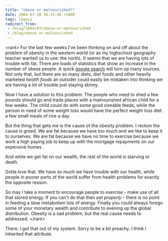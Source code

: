 ```yaml
---
title: "obese or malnourished?"
date: 2004-07-30 16:15:46 +1000
tags: legacy
redirect_from:
 - /blog/2004/07/obese-or-malnourished
 - /blog/obese-or-malnourished
---
```


&lt;rant&gt;
For the last few weeks I've been thinking on and off about the <em>problem</em> of obesity in the western world (or as my highschool geography teacher wanted us to use: the north). It seems that we are having lots of trouble with fat. There are loads of statistics that show an increase in the number of obese people. A quick <a href="http://www.google.com/search?q=obesity+statistics">google search</a> will turn up many sources. Not only that, but there are so many diets, diet foods and other heavily marketed <em>health foods</em> an outsider could easily be mistaken into thinking we are having a lot of trouble just staying skinny.

Now I have a solution to this problem: The people who need to shed a few pounds should go and trade places with a malnourished african child for a few weeks. The child could do with some good sizeable feeds, while the person in need of some weight loss would have the perfect weight loss diet: a few small meals of rice a day.

But the thing that gets me is the cause of the obesity problem. I reckon the cause is greed. We are fat because we have too much and we like to keep it to ourselves. We are fat because we have no time to exercise because we work a high paying job to keep up with the mortgage repayments on our expensive homes.

And while we get fat on our wealth, the rest of the world is starving to death.

Gotta love that. We have so much we have trouble with our health, while people in poorer parts of the world suffer from health problems for exactly the opposite reason.

So may I take a moment to encourage people to <em>exercise</em> - make use of all that stored energy. If you can't do that then <em>eat properly</em> - there is no point in feeding a slow metabolism lots of energy. Finally you could always forego some of your monetary wealth and contribute to evening up the global distribution. Obesity is a sad problem, but the real cause needs to addressed.
&lt;/rant&gt;

There. I got that out of my system. Sorry to be a bit preachy. I think I inherited that attribute.

